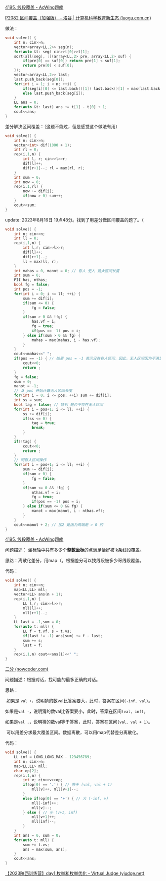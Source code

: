 [4195. 线段覆盖 - AcWing题库](https://www.acwing.com/problem/content/description/4198/)



[P2082 区间覆盖（加强版） - 洛谷 | 计算机科学教育新生态 (luogu.com.cn)](https://www.luogu.com.cn/problem/P2082)

做法：

```cpp
void solve() {
    int n; cin>>n;
    vector<array<LL,2>> seg(n);
    for(auto &t: seg) cin>>t[0]>>t[1];
    sort(all(seg), [](array<LL,2> pre, array<LL,2> suf) {
        if(pre[0] == suf[0]) return pre[1] < suf[1];
        return pre[0] < suf[0];
    });
    vector<array<LL,2>> last;
    last.push_back(seg[0]);
    for(int i = 1; i < n; ++i) {
        if(seg[i][0] <= last.back()[1]) last.back()[1] = max(last.back()[1], seg[i][1]);
        else last.push_back(seg[i]);
    }
    LL ans = 0;
    for(auto &t: last) ans += t[1] - t[0] + 1;
    cout<<ans;
}
```

差分解决区间覆盖：（这题不能过，但是感觉这个做法有用）

```cpp
void solve() {
    int n; cin>>n;
    vector<int> dif(1000 + 1);
    int rl = 0;
    rep(i,1,n) {
        int l, r; cin>>l>>r;
        dif[l]++;
        dif[r+1]--; rl = max(rl, r); 
    }
    int sum = 0;
    int now = 0;
    rep(i,1,rl) {
        now += dif[i];
        if(now > 0) sum++;
    }
    cout<<sum;
}
```

update: 2023年8月16日 19点48分。找到了用差分做区间覆盖的题了。（

```cpp
void solve() {
    int n; cin>>n;
    int ll = 0;
    rep(i,1,n) {
        int l,r; cin>>l>>r;
        dif[l]++;
        dif[r+1]--;
        ll = max(ll, r);
    }
    int mahas = 0, manot = 0; // 有人 无人 最大区间长度
    int sum = 0;
    PII has, nthas;
    bool fg = false; 
    int pos = -1;
    for(int i = 0; i <= ll; ++i) {
        sum += dif[i];
        if(sum <= 0) {
            fg = false;
        }
        if(sum > 0 && !fg) {
            has.vf = i;
            fg = true;
            if(pos == -1) pos = i;
        } else if(sum > 0 && fg) {
            mahas = max(mahas, i - has.vf);
        }
    }
    cout<<mahas<<" ";
    if(pos == -1) { // 如果 pos = -1 表示没有有人区间，因此，无人区间因为不满足要求而为0
        cout<<0; 
        return ;
    }
    fg = false;
    sum = 0;
    manot = -1;
    // 从 pos 开始计算无人区间长度
    for(int i = 0; i <= pos; ++i) sum += dif[i]; 
    int ss = sum;
    bool tag = false; // 特判 是否不存在无人区间
    for(int i = pos+1; i <= ll; ++i) {
        ss += dif[i];
        if(ss <= 0) {
            tag = true;
            break;
        }
    }
    if(!tag) {
        cout<<0;
        return ;
    }
    // 同有人区间操作
    for(int i = pos+1; i <= ll; ++i) {
        sum += dif[i];
        if(sum > 0) {
            fg = false;
        }
        if(sum <= 0 && !fg) {
            nthas.vf = i;
            fg = true;
            if(pos == -1) pos = i;
        } else if(sum <= 0 && fg) {
            manot = max(manot, i - nthas.vf);
        }
    }
    cout<<manot + 2; // 加2 是因为两端是 > 0 的
}
```





[4195. 线段覆盖 - AcWing题库](https://www.acwing.com/problem/content/description/4198/)

问题描述： 坐标轴中共有多少个**整数坐标**的点满足恰好被 k条线段覆盖。

思路：离散化差分，用map（。根据差分可以找线段被多少哥线段覆盖。

代码：

```cpp
void solve() {
    int n; cin>>n;
    map<LL,LL> mll;
    vector<LL> ans(n + 1);
    rep(i,1,n) {
        LL l,r; cin>>l>>r;
        mll[l]++;
        mll[r+1]--;
    }
    LL last = -1,sum = 0;
    for(auto t: mll) {
        LL f = t.vf, s = t.vs;
        if(last != -1) ans[sum] += f - last;
        sum += s;
        last = f;
    }
    rep(i,1,n) cout<<ans[i]<<" ";
}
```



[二分 (nowcoder.com)](https://ac.nowcoder.com/acm/problem/207053)

问题描述：根据对话，找可能的最多正确的对话。

思路：

​	如果是 `val +`，说明猜的数val比答案要大，此时，答案在区间`(-inf, val)`。

​	如果是`val -`，说明猜的数val比答案要小，此时，答案在区间`(val, inf)`。

​	如果是`val .`，说明猜的数val等于答案，此时，答案在区间`[val, val + 1)`。

​	可以用差分求最大覆盖区间。数据离散，可以用map代替差分离散化。

代码：

```cpp
void solve() {
    LL inf = LONG_LONG_MAX - 123456789;
    int n; cin>>n;
    map<LL,LL> mll;
    char op[2];
    rep(i,1,n) {
        int v; cin>>v>>op;
        if(op[0] == '.') { // 等于 [val, val + 1)
            mll[v]++, mll[v+1]--;
        }
        else if(op[0] == '+') { // 大 (-inf, v)
            mll[-inf]++;
            mll[v]--; 
        } else { // 小 (v+1, inf)
            mll[v+1]++;
            mll[inf]--;
        }
    }
    int ans = 0, sum = 0;
    for(auto t: mll) {
        sum += t.vs;
        ans = max(sum, ans);
    }
    cout<<ans;
}
```





[【2023陕西训练营】day1 枚举和枚举优化 - Virtual Judge (vjudge.net)](https://vjudge.net/contest/572244#problem/U)

